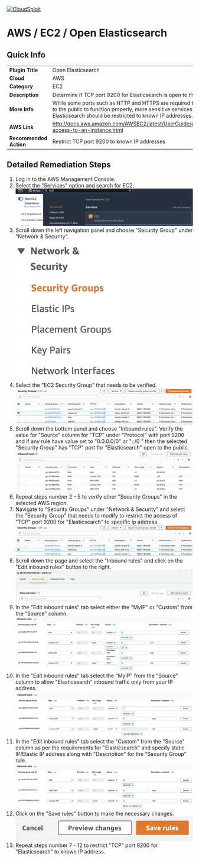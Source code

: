 [![CloudSploit](https://cloudsploit.com/img/logo-new-big-text-100.png "CloudSploit")](https://cloudsploit.com)

# AWS / EC2 / Open Elasticsearch

## Quick Info

| | |
|-|-|
| **Plugin Title** | Open Elasticsearch |
| **Cloud** | AWS |
| **Category** | EC2 |
| **Description** | Determine if TCP port 9200 for Elasticsearch is open to the public |
| **More Info** | While some ports such as HTTP and HTTPS are required to be open to the public to function properly, more sensitive services such as Elasticsearch should be restricted to known IP addresses. |
| **AWS Link** | http://docs.aws.amazon.com/AWSEC2/latest/UserGuide/authorizing-access-to-an-instance.html |
| **Recommended Action** | Restrict TCP port 9200 to known IP addresses |

## Detailed Remediation Steps
1. Log in to the AWS Management Console.
2. Select the "Services" option and search for EC2. </br> <img src="/resources/aws/ec2/open-elasticsearch/step2.png"/>
3. Scroll down the left navigation panel and choose "Security Group" under "Network & Security".</br> <img src="/resources/aws/ec2/open-elasticsearch/step3.png"/>
4. Select the "EC2 Security Group" that needs to be verified. </br> <img src="/resources/aws/ec2/open-elasticsearch/step4.png"/>
5. Scroll down the bottom panel and choose "Inbound rules". Verify the value for "Source" column for "TCP" under "Protocol" with port 9200 and if any rule have value set to "0.0.0.0/0" or "::/0 " then the selected "Security Group" has "TCP" port for "Elasticsearch" open to the public.</br> <img src="/resources/aws/ec2/open-elasticsearch/step5.png"/>
6. Repeat steps number 2 - 5 to verify other "Security Groups" in the selected AWS region.</br> 
7. Navigate to "Security Groups" under "Network & Security" and select the "Security Group" that needs to modify to restrict the access of "TCP" port 9200 for "Elasticsearch"  to specific ip address. </br> <img src="/resources/aws/ec2/open-elasticsearch/step7.png"/>
8. Scroll down the page and select the "Inbound rules" and click on the "Edit inbound rules" button to the right. </br> <img src="/resources/aws/ec2/open-elasticsearch/step8.png"/>
9. In the "Edit inbound rules" tab select either the "MyIP" or "Custom" from the "Source" column.</br> <img src="/resources/aws/ec2/open-elasticsearch/step9.png"/>
10. In the "Edit inbound rules" tab select the "MyIP" from the "Source" column to allow "Elasticsearch" inbound traffic only from your IP address.</br> <img src="/resources/aws/ec2/open-elasticsearch/step10.png"/>
11. In the "Edit inbound rules" tab select the "Custom" from the "Source" column as per the requirements for "Elasticsearch" and specify static IP/Elastic IP address along with "Description" for the "Security Group" rule. </br> <img src="/resources/aws/ec2/open-elasticsearch/step11.png"/>
12. Click on the "Save rules" button to make the necessary changes. </br> <img src="/resources/aws/ec2/open-elasticsearch/step12.png"/>
13. Repeat steps number 7 - 12 to restrict "TCP" port 9200 for "Elasticsearch" to known IP address.</br>

